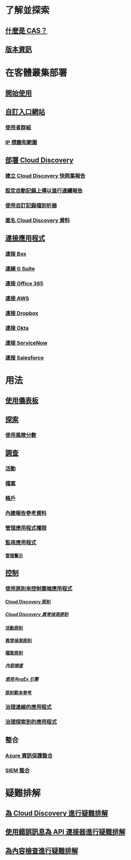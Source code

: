 # 了解並探索
## [什麼是 CAS？](what-is-cloud-app-security.md)
## [版本資訊](release-notes.md)
# 在客體叢集部署
## [開始使用](getting-started-with-cloud-app-security.md)
## [自訂入口網站](general-setup.md)
### [使用者群組](user-groups.md)
### [IP 標籤和範圍](ip-tags.md)
## [部署 Cloud Discovery](set-up-cloud-discovery.md)
### [建立 Cloud Discovery 快照集報告](create-snapshot-cloud-discovery-reports.md)
### [設定自動記錄上傳以進行連續報告](configure-automatic-log-upload-for-continuous-reports.md)
### [使用自訂記錄檔剖析器](custom-log-parser.md)
### [匿名 Cloud Discovery 資料](cloud-discovery-anonymizer.md)
## [連接應用程式](enable-instant-visibility-protection-and-governance-actions-for-your-apps.md)
### [連接 Box](connect-box-to-microsoft-cloud-app-security.md)
### [連線 G Suite](connect-google-apps-to-microsoft-cloud-app-security.md)
### [連接 Office 365](connect-office-365-to-microsoft-cloud-app-security.md)
### [連接 AWS](connect-aws-to-microsoft-cloud-app-security.md)
### [連接 Dropbox](connect-dropbox-to-microsoft-cloud-app-security.md)
### [連接 Okta](connect-okta-to-microsoft-cloud-app-security.md)
### [連接 ServiceNow](connect-servicenow-to-microsoft-cloud-app-security.md)
### [連接 Salesforce](connect-salesforce-to-microsoft-cloud-app-security.md)
# 用法
## [使用儀表板](daily-activities-to-protect-your-cloud-environment.md)
## [探索](working-with-cloud-discovery-data.md)
### [使用風險分數](risk-score.md)
## [調查](investigate.md)
### [活動](activity-filters.md)
### [檔案](file-filters.md)
### [帳戶](accounts.md)
### [內建報告參考資料](built-in-report-reference.md)
### [管理應用程式權限](manage-app-permissions.md)
### [監視應用程式](monitor-alerts.md)
#### [管理警示](managing-alerts.md)
## [控制](control.md)
### [使用原則來控制雲端應用程式](control-cloud-apps-with-policies.md)
#### [Cloud Discovery 原則](cloud-discovery-policies.md)
##### [Cloud Discovery 異常偵測原則](cloud-discovery-anomaly-detection-policy.md)
#### [活動原則](user-activity-policies.md)
#### [異常偵測原則](anomaly-detection-policy.md)
#### [檔案原則](data-protection-policies.md)
##### [內容檢查](content-inspection.md)
##### [使用 RegEx 引擎](working-with-the-regex-engine.md)
#### [原則範本參考](policy-template-reference.md)
### [治理連線的應用程式](governance-actions.md)
### [治理探索到的應用程式](governance-discovery.md)
## 整合
### [Azure 資訊保護整合](azip-integration.md)
### [SIEM 整合](siem.md)
# 疑難排解
## [為 Cloud Discovery 進行疑難排解](troubleshooting-cloud-discovery.md)
## [使用錯誤訊息為 API 連接器進行疑難排解](troubleshooting-api-connectors-using-error-messages.md)
## [為內容檢查進行疑難排解](troubleshooting-content-inspection.md)